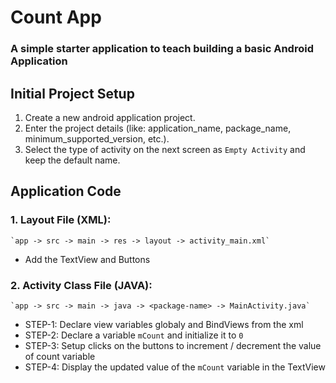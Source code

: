 # Count App
### A simple starter application to teach building a basic Android Application

## Initial Project Setup
1. Create a new android application project.
2. Enter the project details (like: application_name, package_name, minimum_supported_version, etc.).
3. Select the type of activity on the next screen as `Empty Activity` and keep the default name.

## Application Code
### 1. Layout File (XML):
    `app -> src -> main -> res -> layout -> activity_main.xml`
 * Add the TextView and Buttons
 

### 2. Activity Class File (JAVA):
    `app -> src -> main -> java -> <package-name> -> MainActivity.java`

 * STEP-1: Declare view variables globaly and BindViews from the xml
 * STEP-2: Declare a variable `mCount` and initialize it to `0`
 * STEP-3: Setup clicks on the buttons to increment / decrement the value of count variable
 * STEP-4: Display the updated value of the `mCount` variable in the TextView
